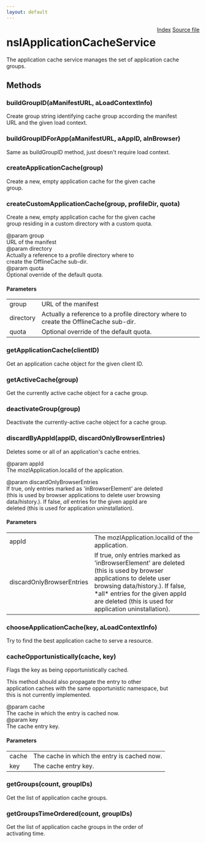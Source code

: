 ```yaml
---
layout: default
---
```

<div class='links' style='float:right'><a href="../index.html">Index</a>
<a href="http://dxr.mozilla.org/mozilla-central/source/netwerk/base/public/nsIApplicationCacheService.idl">Source file</a>
</div>

# nsIApplicationCacheService #
  
The application cache service manages the set of application cache  
groups.  
  

## Methods ##

### buildGroupID(aManifestURL, aLoadContextInfo) ###
  
Create group string identifying cache group according the manifest  
URL and the given load context.  
  

### buildGroupIDForApp(aManifestURL, aAppID, aInBrowser) ###
  
Same as buildGroupID method, just doesn't require load context.  
  

### createApplicationCache(group) ###
  
Create a new, empty application cache for the given cache  
group.  
  

### createCustomApplicationCache(group, profileDir, quota) ###
  
Create a new, empty application cache for the given cache  
group residing in a custom directory with a custom quota.  
  
@param group  
   URL of the manifest  
@param directory  
   Actually a reference to a profile directory where to  
   create the OfflineCache sub-dir.  
@param quota  
   Optional override of the default quota.  
  

#### Parameters ####

<table>

<tr>
<td>group</td>
<td>   URL of the manifest  
</td>
</tr>

<tr>
<td>directory</td>
<td>   Actually a reference to a profile directory where to  
   create the OfflineCache sub-dir.  
</td>
</tr>

<tr>
<td>quota</td>
<td>   Optional override of the default quota.  
</td>
</tr>

</table>

### getApplicationCache(clientID) ###
  
Get an application cache object for the given client ID.  
  

### getActiveCache(group) ###
  
Get the currently active cache object for a cache group.  
  

### deactivateGroup(group) ###
  
Deactivate the currently-active cache object for a cache group.  
  

### discardByAppId(appID, discardOnlyBrowserEntries) ###
  
Deletes some or all of an application's cache entries.    
  
@param appId  
   The mozIApplication.localId of the application.  
  
@param discardOnlyBrowserEntries   
   If true, only entries marked as 'inBrowserElement' are deleted   
   (this is used by browser applications to delete user browsing   
   data/history.).  If false, *all* entries for the given appId are  
   deleted (this is used for application uninstallation).  
  

#### Parameters ####

<table>

<tr>
<td>appId</td>
<td>   The mozIApplication.localId of the application.  
</td>
</tr>

<tr>
<td>discardOnlyBrowserEntries</td>
<td>   If true, only entries marked as 'inBrowserElement' are deleted   
   (this is used by browser applications to delete user browsing   
   data/history.).  If false, *all* entries for the given appId are  
   deleted (this is used for application uninstallation).  
</td>
</tr>

</table>

### chooseApplicationCache(key, aLoadContextInfo) ###
  
Try to find the best application cache to serve a resource.  
  

### cacheOpportunistically(cache, key) ###
  
Flags the key as being opportunistically cached.  
  
This method should also propagate the entry to other  
application caches with the same opportunistic namespace, but  
this is not currently implemented.  
  
@param cache  
       The cache in which the entry is cached now.  
@param key  
       The cache entry key.  
  

#### Parameters ####

<table>

<tr>
<td>cache</td>
<td>       The cache in which the entry is cached now.  
</td>
</tr>

<tr>
<td>key</td>
<td>       The cache entry key.  
</td>
</tr>

</table>

### getGroups(count, groupIDs) ###
  
Get the list of application cache groups.  
  

### getGroupsTimeOrdered(count, groupIDs) ###
  
Get the list of application cache groups in the order of  
activating time.  
  
